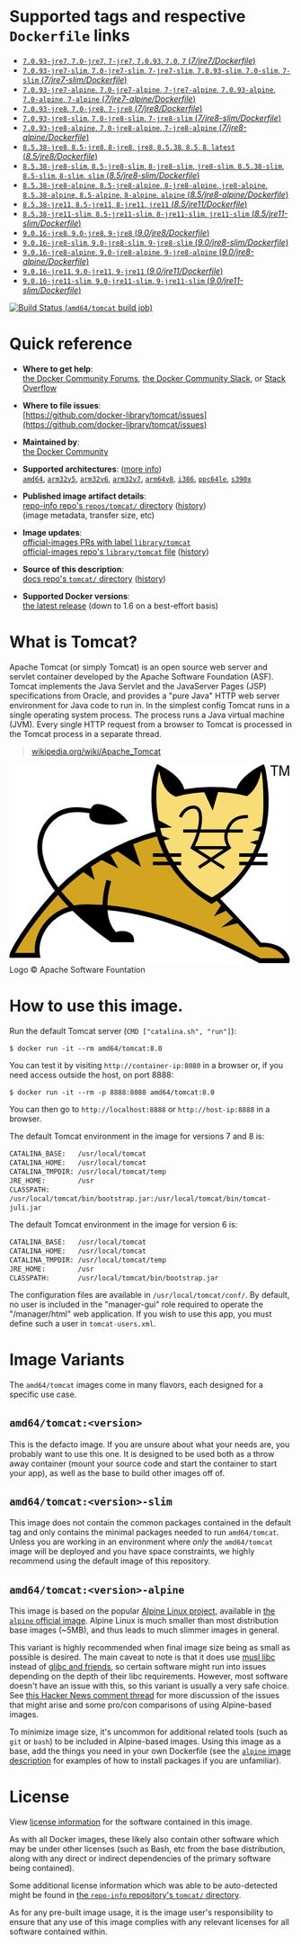 <!--

********************************************************************************

WARNING:

    DO NOT EDIT "tomcat/README.md"

    IT IS AUTO-GENERATED

    (from the other files in "tomcat/" combined with a set of templates)

********************************************************************************

-->

# Supported tags and respective `Dockerfile` links

-	[`7.0.93-jre7`, `7.0-jre7`, `7-jre7`, `7.0.93`, `7.0`, `7` (*7/jre7/Dockerfile*)](https://github.com/docker-library/tomcat/blob/218a0afc0f06a4297981afbbec254c35b909a7c5/7/jre7/Dockerfile)
-	[`7.0.93-jre7-slim`, `7.0-jre7-slim`, `7-jre7-slim`, `7.0.93-slim`, `7.0-slim`, `7-slim` (*7/jre7-slim/Dockerfile*)](https://github.com/docker-library/tomcat/blob/218a0afc0f06a4297981afbbec254c35b909a7c5/7/jre7-slim/Dockerfile)
-	[`7.0.93-jre7-alpine`, `7.0-jre7-alpine`, `7-jre7-alpine`, `7.0.93-alpine`, `7.0-alpine`, `7-alpine` (*7/jre7-alpine/Dockerfile*)](https://github.com/docker-library/tomcat/blob/6a91f7af8b2449372ad234ed5303160e9be54c18/7/jre7-alpine/Dockerfile)
-	[`7.0.93-jre8`, `7.0-jre8`, `7-jre8` (*7/jre8/Dockerfile*)](https://github.com/docker-library/tomcat/blob/218a0afc0f06a4297981afbbec254c35b909a7c5/7/jre8/Dockerfile)
-	[`7.0.93-jre8-slim`, `7.0-jre8-slim`, `7-jre8-slim` (*7/jre8-slim/Dockerfile*)](https://github.com/docker-library/tomcat/blob/218a0afc0f06a4297981afbbec254c35b909a7c5/7/jre8-slim/Dockerfile)
-	[`7.0.93-jre8-alpine`, `7.0-jre8-alpine`, `7-jre8-alpine` (*7/jre8-alpine/Dockerfile*)](https://github.com/docker-library/tomcat/blob/6a91f7af8b2449372ad234ed5303160e9be54c18/7/jre8-alpine/Dockerfile)
-	[`8.5.38-jre8`, `8.5-jre8`, `8-jre8`, `jre8`, `8.5.38`, `8.5`, `8`, `latest` (*8.5/jre8/Dockerfile*)](https://github.com/docker-library/tomcat/blob/e72a07eecdd750daf5690f786fddb4e40fa2c244/8.5/jre8/Dockerfile)
-	[`8.5.38-jre8-slim`, `8.5-jre8-slim`, `8-jre8-slim`, `jre8-slim`, `8.5.38-slim`, `8.5-slim`, `8-slim`, `slim` (*8.5/jre8-slim/Dockerfile*)](https://github.com/docker-library/tomcat/blob/e72a07eecdd750daf5690f786fddb4e40fa2c244/8.5/jre8-slim/Dockerfile)
-	[`8.5.38-jre8-alpine`, `8.5-jre8-alpine`, `8-jre8-alpine`, `jre8-alpine`, `8.5.38-alpine`, `8.5-alpine`, `8-alpine`, `alpine` (*8.5/jre8-alpine/Dockerfile*)](https://github.com/docker-library/tomcat/blob/0c424e7244945e69d564fbc27f644ec20f58e193/8.5/jre8-alpine/Dockerfile)
-	[`8.5.38-jre11`, `8.5-jre11`, `8-jre11`, `jre11` (*8.5/jre11/Dockerfile*)](https://github.com/docker-library/tomcat/blob/e72a07eecdd750daf5690f786fddb4e40fa2c244/8.5/jre11/Dockerfile)
-	[`8.5.38-jre11-slim`, `8.5-jre11-slim`, `8-jre11-slim`, `jre11-slim` (*8.5/jre11-slim/Dockerfile*)](https://github.com/docker-library/tomcat/blob/e72a07eecdd750daf5690f786fddb4e40fa2c244/8.5/jre11-slim/Dockerfile)
-	[`9.0.16-jre8`, `9.0-jre8`, `9-jre8` (*9.0/jre8/Dockerfile*)](https://github.com/docker-library/tomcat/blob/ec2d88f0a3b34292c1693e90bdf786e2545a157e/9.0/jre8/Dockerfile)
-	[`9.0.16-jre8-slim`, `9.0-jre8-slim`, `9-jre8-slim` (*9.0/jre8-slim/Dockerfile*)](https://github.com/docker-library/tomcat/blob/ec2d88f0a3b34292c1693e90bdf786e2545a157e/9.0/jre8-slim/Dockerfile)
-	[`9.0.16-jre8-alpine`, `9.0-jre8-alpine`, `9-jre8-alpine` (*9.0/jre8-alpine/Dockerfile*)](https://github.com/docker-library/tomcat/blob/f5fc6e54e0ce5cd54254074a0fe152a541ef29c5/9.0/jre8-alpine/Dockerfile)
-	[`9.0.16-jre11`, `9.0-jre11`, `9-jre11` (*9.0/jre11/Dockerfile*)](https://github.com/docker-library/tomcat/blob/ec2d88f0a3b34292c1693e90bdf786e2545a157e/9.0/jre11/Dockerfile)
-	[`9.0.16-jre11-slim`, `9.0-jre11-slim`, `9-jre11-slim` (*9.0/jre11-slim/Dockerfile*)](https://github.com/docker-library/tomcat/blob/ec2d88f0a3b34292c1693e90bdf786e2545a157e/9.0/jre11-slim/Dockerfile)

[![Build Status](https://doi-janky.infosiftr.net/job/multiarch/job/amd64/job/tomcat/badge/icon) (`amd64/tomcat` build job)](https://doi-janky.infosiftr.net/job/multiarch/job/amd64/job/tomcat/)

# Quick reference

-	**Where to get help**:  
	[the Docker Community Forums](https://forums.docker.com/), [the Docker Community Slack](https://blog.docker.com/2016/11/introducing-docker-community-directory-docker-community-slack/), or [Stack Overflow](https://stackoverflow.com/search?tab=newest&q=docker)

-	**Where to file issues**:  
	[https://github.com/docker-library/tomcat/issues](https://github.com/docker-library/tomcat/issues)

-	**Maintained by**:  
	[the Docker Community](https://github.com/docker-library/tomcat)

-	**Supported architectures**: ([more info](https://github.com/docker-library/official-images#architectures-other-than-amd64))  
	[`amd64`](https://hub.docker.com/r/amd64/tomcat/), [`arm32v5`](https://hub.docker.com/r/arm32v5/tomcat/), [`arm32v6`](https://hub.docker.com/r/arm32v6/tomcat/), [`arm32v7`](https://hub.docker.com/r/arm32v7/tomcat/), [`arm64v8`](https://hub.docker.com/r/arm64v8/tomcat/), [`i386`](https://hub.docker.com/r/i386/tomcat/), [`ppc64le`](https://hub.docker.com/r/ppc64le/tomcat/), [`s390x`](https://hub.docker.com/r/s390x/tomcat/)

-	**Published image artifact details**:  
	[repo-info repo's `repos/tomcat/` directory](https://github.com/docker-library/repo-info/blob/master/repos/tomcat) ([history](https://github.com/docker-library/repo-info/commits/master/repos/tomcat))  
	(image metadata, transfer size, etc)

-	**Image updates**:  
	[official-images PRs with label `library/tomcat`](https://github.com/docker-library/official-images/pulls?q=label%3Alibrary%2Ftomcat)  
	[official-images repo's `library/tomcat` file](https://github.com/docker-library/official-images/blob/master/library/tomcat) ([history](https://github.com/docker-library/official-images/commits/master/library/tomcat))

-	**Source of this description**:  
	[docs repo's `tomcat/` directory](https://github.com/docker-library/docs/tree/master/tomcat) ([history](https://github.com/docker-library/docs/commits/master/tomcat))

-	**Supported Docker versions**:  
	[the latest release](https://github.com/docker/docker-ce/releases/latest) (down to 1.6 on a best-effort basis)

# What is Tomcat?

Apache Tomcat (or simply Tomcat) is an open source web server and servlet container developed by the Apache Software Foundation (ASF). Tomcat implements the Java Servlet and the JavaServer Pages (JSP) specifications from Oracle, and provides a "pure Java" HTTP web server environment for Java code to run in. In the simplest config Tomcat runs in a single operating system process. The process runs a Java virtual machine (JVM). Every single HTTP request from a browser to Tomcat is processed in the Tomcat process in a separate thread.

> [wikipedia.org/wiki/Apache_Tomcat](https://en.wikipedia.org/wiki/Apache_Tomcat)

![logo](https://raw.githubusercontent.com/docker-library/docs/8e31eb93a02d504d0cfe1da435aa31b377fc627d/tomcat/logo.png)Logo &copy; Apache Software Fountation

# How to use this image.

Run the default Tomcat server (`CMD ["catalina.sh", "run"]`):

```console
$ docker run -it --rm amd64/tomcat:8.0
```

You can test it by visiting `http://container-ip:8080` in a browser or, if you need access outside the host, on port 8888:

```console
$ docker run -it --rm -p 8888:8080 amd64/tomcat:8.0
```

You can then go to `http://localhost:8888` or `http://host-ip:8888` in a browser.

The default Tomcat environment in the image for versions 7 and 8 is:

	CATALINA_BASE:   /usr/local/tomcat
	CATALINA_HOME:   /usr/local/tomcat
	CATALINA_TMPDIR: /usr/local/tomcat/temp
	JRE_HOME:        /usr
	CLASSPATH:       /usr/local/tomcat/bin/bootstrap.jar:/usr/local/tomcat/bin/tomcat-juli.jar

The default Tomcat environment in the image for version 6 is:

	CATALINA_BASE:   /usr/local/tomcat
	CATALINA_HOME:   /usr/local/tomcat
	CATALINA_TMPDIR: /usr/local/tomcat/temp
	JRE_HOME:        /usr
	CLASSPATH:       /usr/local/tomcat/bin/bootstrap.jar

The configuration files are available in `/usr/local/tomcat/conf/`. By default, no user is included in the "manager-gui" role required to operate the "/manager/html" web application. If you wish to use this app, you must define such a user in `tomcat-users.xml`.

# Image Variants

The `amd64/tomcat` images come in many flavors, each designed for a specific use case.

## `amd64/tomcat:<version>`

This is the defacto image. If you are unsure about what your needs are, you probably want to use this one. It is designed to be used both as a throw away container (mount your source code and start the container to start your app), as well as the base to build other images off of.

## `amd64/tomcat:<version>-slim`

This image does not contain the common packages contained in the default tag and only contains the minimal packages needed to run `amd64/tomcat`. Unless you are working in an environment where *only* the `amd64/tomcat` image will be deployed and you have space constraints, we highly recommend using the default image of this repository.

## `amd64/tomcat:<version>-alpine`

This image is based on the popular [Alpine Linux project](http://alpinelinux.org), available in [the `alpine` official image](https://hub.docker.com/_/alpine). Alpine Linux is much smaller than most distribution base images (~5MB), and thus leads to much slimmer images in general.

This variant is highly recommended when final image size being as small as possible is desired. The main caveat to note is that it does use [musl libc](http://www.musl-libc.org) instead of [glibc and friends](http://www.etalabs.net/compare_libcs.html), so certain software might run into issues depending on the depth of their libc requirements. However, most software doesn't have an issue with this, so this variant is usually a very safe choice. See [this Hacker News comment thread](https://news.ycombinator.com/item?id=10782897) for more discussion of the issues that might arise and some pro/con comparisons of using Alpine-based images.

To minimize image size, it's uncommon for additional related tools (such as `git` or `bash`) to be included in Alpine-based images. Using this image as a base, add the things you need in your own Dockerfile (see the [`alpine` image description](https://hub.docker.com/_/alpine/) for examples of how to install packages if you are unfamiliar).

# License

View [license information](https://www.apache.org/licenses/LICENSE-2.0) for the software contained in this image.

As with all Docker images, these likely also contain other software which may be under other licenses (such as Bash, etc from the base distribution, along with any direct or indirect dependencies of the primary software being contained).

Some additional license information which was able to be auto-detected might be found in [the `repo-info` repository's `tomcat/` directory](https://github.com/docker-library/repo-info/tree/master/repos/tomcat).

As for any pre-built image usage, it is the image user's responsibility to ensure that any use of this image complies with any relevant licenses for all software contained within.
